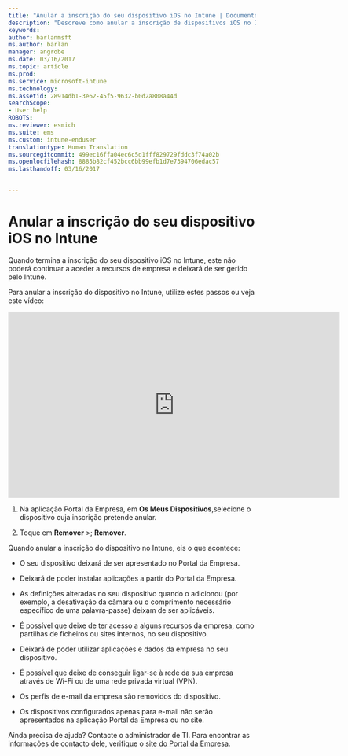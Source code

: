 ```yaml
---
title: "Anular a inscrição do seu dispositivo iOS no Intune | Documentos da Microsoft"
description: "Descreve como anular a inscrição de dispositivos iOS no Intune"
keywords: 
author: barlanmsft
ms.author: barlan
manager: angrobe
ms.date: 03/16/2017
ms.topic: article
ms.prod: 
ms.service: microsoft-intune
ms.technology: 
ms.assetid: 28914db1-3e62-45f5-9632-b0d2a808a44d
searchScope:
- User help
ROBOTS: 
ms.reviewer: esmich
ms.suite: ems
ms.custom: intune-enduser
translationtype: Human Translation
ms.sourcegitcommit: 499ec16ffa04ec6c5d1fff829729fddc3f74a02b
ms.openlocfilehash: 8885b82cf452bcc6bb99efb1d7e7394706edac57
ms.lasthandoff: 03/16/2017


---
```



# <a name="unenroll-your-ios-device-from-intune"></a>Anular a inscrição do seu dispositivo iOS no Intune

Quando termina a inscrição do seu dispositivo iOS no Intune, este não poderá continuar a aceder a recursos de empresa e deixará de ser gerido pelo Intune.

Para anular a inscrição do dispositivo no Intune, utilize estes passos ou veja este vídeo:

<iframe width="675" height="379" src="https://www.youtube.com/embed/6UFtBrBWUUI" frameborder="0" allowfullscreen></iframe>


1.  Na aplicação Portal da Empresa, em **Os Meus Dispositivos**,selecione o dispositivo cuja inscrição pretende anular.

2.  Toque em **Remover** >; **Remover**.

Quando anular a inscrição do dispositivo no Intune, eis o que acontece:

-   O seu dispositivo deixará de ser apresentado no Portal da Empresa.

-   Deixará de poder instalar aplicações a partir do Portal da Empresa.

-   As definições alteradas no seu dispositivo quando o adicionou (por exemplo, a desativação da câmara ou o comprimento necessário específico de uma palavra-passe) deixam de ser aplicáveis.

-   É possível que deixe de ter acesso a alguns recursos da empresa, como partilhas de ficheiros ou sites internos, no seu dispositivo.

-   Deixará de poder utilizar aplicações e dados da empresa no seu dispositivo.

-   É possível que deixe de conseguir ligar-se à rede da sua empresa através de Wi-Fi ou de uma rede privada virtual (VPN).

-   Os perfis de e-mail da empresa são removidos do dispositivo.

-   Os dispositivos configurados apenas para e-mail não serão apresentados na aplicação Portal da Empresa ou no site.

Ainda precisa de ajuda? Contacte o administrador de TI. Para encontrar as informações de contacto dele, verifique o [site do Portal da Empresa](http://portal.manage.microsoft.com).

